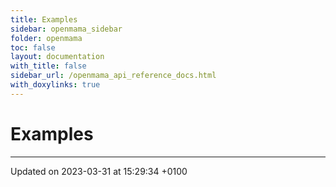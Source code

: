 ```yaml
---
title: Examples
sidebar: openmama_sidebar
folder: openmama
toc: false
layout: documentation
with_title: false
sidebar_url: /openmama_api_reference_docs.html
with_doxylinks: true
---
```


# Examples







-------------------------------

Updated on 2023-03-31 at 15:29:34 +0100
